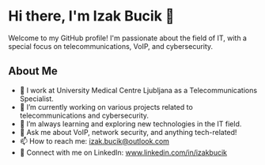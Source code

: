 # Hi there, I'm Izak Bucik 👋

Welcome to my GitHub profile! I'm passionate about the field of IT, with a special focus on telecommunications, VoIP, and cybersecurity.

## About Me

- 🏥 I work at University Medical Centre Ljubljana as a Telecommunications Specialist.
- 🔭 I’m currently working on various projects related to telecommunications and cybersecurity.
- 🌱 I’m always learning and exploring new technologies in the IT field.
- 💬 Ask me about VoIP, network security, and anything tech-related!
- 📫 How to reach me: izak.bucik@outlook.com
- 💼 Connect with me on LinkedIn: www.linkedin.com/in/izakbucik
